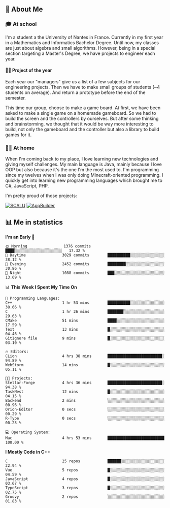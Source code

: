 ## 👀 About Me

### 🎓 At school

I'm a student a the University of Nantes in France. Currently in my first year in a Mathematics and Informatics Bachelor Degree. Until now, my classes are just about algebra and small algorithms. However, being in a special section targeting a Master's Degree, we have projects to engineer each year. 

#### 🔧🔬 Project of the year

Each year our "managers" give us a list of a few subjects for our engineering projects. Then we have to make small groups of students (~4 students on average). And return a prototype before the end of the semester.

This time our group, choose to make a game board. At first, we have been asked to make a single game on a homemade gameboard. So we had to build the screen and the controllers by ourselves. 
But after some thinking and brainstorming, we thought that it would be way more interesting to build, not only the gameboard and the controller but also a library to build games for it.

### 👨‍💻 At home

When I'm coming back to my place, I love learning new technologies and giving myself challenges. My main language is Java, mainly because I love OOP but also because it's the one I'm the most used to. I'm programming since my twelves when I was only doing Minecraft-oriented programming.  I quickly get into learning new programming languages which brought me to C#, JavaScript, PHP. 

I'm pretty proud of those projects:

[![SCALU](https://github-readme-stats.vercel.app/api/pin?username=renardfute&repo=SCALU)](https://github.com/renardfute/scalu)
[![AppBuilder](https://github-readme-stats.vercel.app/api/pin?username=pulsedev2&repo=AppBuilder)](https://github.com/pulsedev2/AppBuilder)

## 📊 Me in statistics
<!--START_SECTION:waka-->
**I'm an Early 🐤** 

```text
🌞 Morning                1376 commits        ████░░░░░░░░░░░░░░░░░░░░░   17.32 % 
🌆 Daytime                3029 commits        ██████████░░░░░░░░░░░░░░░   38.12 % 
🌃 Evening                2452 commits        ████████░░░░░░░░░░░░░░░░░   30.86 % 
🌙 Night                  1088 commits        ███░░░░░░░░░░░░░░░░░░░░░░   13.69 % 
```


📊 **This Week I Spent My Time On** 

```text
💬 Programming Languages: 
C++                      1 hr 53 mins        ██████████░░░░░░░░░░░░░░░   38.66 % 
C                        1 hr 26 mins        ███████░░░░░░░░░░░░░░░░░░   29.63 % 
CMake                    51 mins             ████░░░░░░░░░░░░░░░░░░░░░   17.59 % 
Text                     13 mins             █░░░░░░░░░░░░░░░░░░░░░░░░   04.46 % 
GitIgnore file           9 mins              █░░░░░░░░░░░░░░░░░░░░░░░░   03.10 % 

🔥 Editors: 
CLion                    4 hrs 38 mins       ████████████████████████░   94.89 % 
WebStorm                 14 mins             █░░░░░░░░░░░░░░░░░░░░░░░░   05.11 % 

🐱‍💻 Projects: 
Stellar-Forge            4 hrs 36 mins       ████████████████████████░   94.38 % 
TaskNest                 12 mins             █░░░░░░░░░░░░░░░░░░░░░░░░   04.15 % 
Backend                  2 mins              ░░░░░░░░░░░░░░░░░░░░░░░░░   00.96 % 
Orion-Editor             0 secs              ░░░░░░░░░░░░░░░░░░░░░░░░░   00.29 % 
R-Type                   0 secs              ░░░░░░░░░░░░░░░░░░░░░░░░░   00.23 % 

💻 Operating System: 
Mac                      4 hrs 53 mins       █████████████████████████   100.00 % 
```

**I Mostly Code in C++** 

```text
C                        25 repos            ██████░░░░░░░░░░░░░░░░░░░   22.94 % 
Vue                      5 repos             █░░░░░░░░░░░░░░░░░░░░░░░░   04.59 % 
JavaScript               4 repos             █░░░░░░░░░░░░░░░░░░░░░░░░   03.67 % 
TypeScript               3 repos             █░░░░░░░░░░░░░░░░░░░░░░░░   02.75 % 
Groovy                   2 repos             ░░░░░░░░░░░░░░░░░░░░░░░░░   01.83 % 
```




<!--END_SECTION:waka-->
